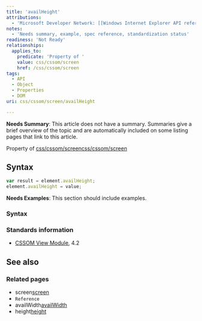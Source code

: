 ```yaml
---
title: 'availHeight'
attributions:
  - 'Microsoft Developer Network: [[Windows Internet Explorer API reference](http://msdn.microsoft.com/en-us/library/ie/hh828809%28v=vs.85%29.aspx) Article]'
notes:
  - 'Needs summary, example, spec reference, standardization status'
readiness: 'Not Ready'
relationships:
  applies_to:
    predicate: 'Property of '
    value: css/cssom/screen
    href: /css/cssom/screen
tags:
  - API
  - Object
  - Properties
  - DOM
uri: css/cssom/screen/availHeight

---
```

**Needs Summary**: This article does not have a summary. Summaries give a brief overview of the topic and are automatically included on some listing pages that link to this article.

Property of [css/cssom/screen](/css/cssom/screen)[css/cssom/screen](/css/cssom/screen)

## Syntax

``` js
var result = element.availHeight;
element.availHeight = value;
```

**Needs Examples**: This section should include examples.

### Syntax

### Standards information

-   [CSSOM View Module](http://go.microsoft.com/fwlink/p/?linkid=199793), 4.2

## See also

### Related pages

-   screen[screen](/css/cssom/screen)
-   `Reference`
-   availWidth[availWidth](/css/cssom/screen/availWidth)
-   height[height](/css/cssom/screen/height)
